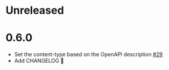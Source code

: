 # Unreleased

# 0.6.0

- Set the content-type based on the OpenAPI description [#29](https://github.com/ivx/openapi-first/pull/29)
- Add CHANGELOG 📝
